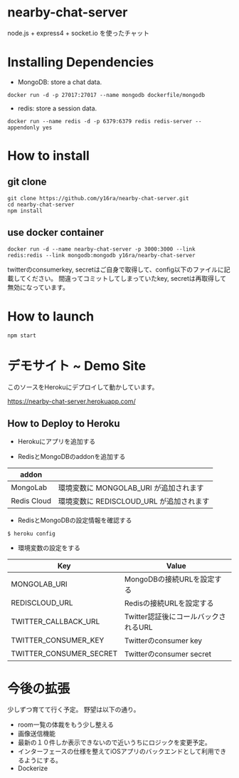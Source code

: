 nearby-chat-server
==================

node.js + express4 + socket.io を使ったチャット

# Installing Dependencies

- MongoDB: store a chat data.
```
docker run -d -p 27017:27017 --name mongodb dockerfile/mongodb
```

- redis: store a session data.
```
docker run --name redis -d -p 6379:6379 redis redis-server --appendonly yes
```

# How to install
## git clone
```
git clone https://github.com/y16ra/nearby-chat-server.git
cd nearby-chat-server
npm install
```

## use docker container

```
docker run -d --name nearby-chat-server -p 3000:3000 --link redis:redis --link mongodb:mongodb y16ra/nearby-chat-server
```

twitterのconsumerkey, secretはご自身で取得して、config以下のファイルに記載してください。
間違ってコミットしてしまっていたkey, secretは再取得して無効になっています。

# How to launch

```
npm start
```

# デモサイト ~ Demo Site
このソースをHerokuにデプロイして動かしています。

https://nearby-chat-server.herokuapp.com/

## How to Deploy to Heroku
- Herokuにアプリを追加する

- RedisとMongoDBのaddonを追加する

|addon||
|-|-|
|MongoLab|環境変数に MONGOLAB_URI が追加されます|
|Redis Cloud|環境変数に REDISCLOUD_URL が追加されます|

- RedisとMongoDBの設定情報を確認する

```
$ heroku config
```

- 環境変数の設定をする

|Key|Value|
|-------------|-----------|
|MONGOLAB_URI|MongoDBの接続URLを設定する|
|REDISCLOUD_URL|Redisの接続URLを設定する|
|TWITTER_CALLBACK_URL|Twitter認証後にコールバックされるURL|
|TWITTER_CONSUMER_KEY|Twitterのconsumer key|
|TWITTER_CONSUMER_SECRET|Twitterのconsumer secret|

# 今後の拡張
少しずつ育てて行く予定。
野望は以下の通り。
- room一覧の体裁をもう少し整える
- 画像送信機能
- 最新の１０件しか表示できないので近いうちにロジックを変更予定。
- インターフェースの仕様を整えてiOSアプリのバックエンドとして利用できるようにする。
- Dockerize
